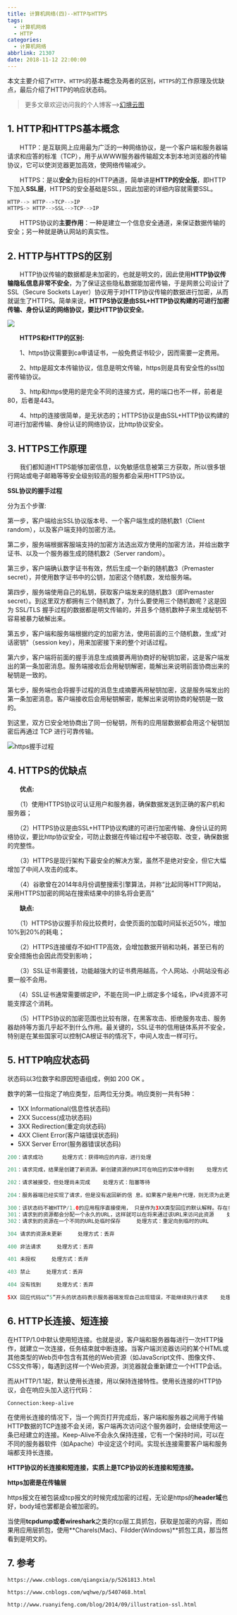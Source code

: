 ```yaml
---
title: 计算机网络(四)--HTTP与HTTPS
tags:
  - 计算机网络
  - HTTP
categories:
  - 计算机网络
abbrlink: 21307
date: 2018-11-12 22:00:00
---
```


本文主要介绍了`HTTP`、`HTTPS`的基本概念及两者的区别，`HTTPS`的工作原理及优缺点，最后介绍了HTTP的响应状态码。

<!--more-->

> 更多文章欢迎访问我的个人博客-->[幻境云图](https://www.lixueduan.com/)

## 1. HTTP和HTTPS基本概念

　　HTTP：是互联网上应用最为广泛的一种网络协议，是一个客户端和服务器端请求和应答的标准（TCP），用于从WWW服务器传输超文本到本地浏览器的传输协议，它可以使浏览器更加高效，使网络传输减少。

　　HTTPS：是以**安全**为目标的HTTP通道，简单讲是**HTTP的安全版**，即HTTP下加入**SSL层**，HTTPS的安全基础是SSL，因此加密的详细内容就需要SSL。

```java
HTTP--> HTTP-->TCP-->IP
HTTPS-> HTTP-->SSL-->TCP-->IP
```

　　HTTPS协议的**主要作用**：一种是建立一个信息安全通道，来保证数据传输的安全；另一种就是确认网站的真实性。

## 2. HTTP与HTTPS的区别

　　HTTP协议传输的数据都是未加密的，也就是明文的，因此使用**HTTP协议传输隐私信息非常不安全**，为了保证这些隐私数据能加密传输，于是网景公司设计了SSL（Secure Sockets Layer）协议用于对HTTP协议传输的数据进行加密，从而就诞生了HTTPS。简单来说，**HTTPS协议是由SSL+HTTP协议构建的可进行加密传输、身份认证的网络协议，要比HTTP协议安全**。

![](https://github.com/illusorycloud/illusorycloud.github.io/raw/hexo/myImages/network/https-key-lvalue.jpg)

　　**HTTPS和HTTP的区别:**

　　1、https协议需要到ca申请证书，一般免费证书较少，因而需要一定费用。

　　2、http是超文本传输协议，信息是明文传输，https则是具有安全性的ssl加密传输协议。

　　3、http和https使用的是完全不同的连接方式，用的端口也不一样，前者是80，后者是443。

　　4、http的连接很简单，是无状态的；HTTPS协议是由SSL+HTTP协议构建的可进行加密传输、身份认证的网络协议，比http协议安全。

## 3. HTTPS工作原理

　　我们都知道HTTPS能够加密信息，以免敏感信息被第三方获取，所以很多银行网站或电子邮箱等等安全级别较高的服务都会采用HTTPS协议。

**SSL协议的握手过程**

分为五个步骤:

第一步，客户端给出SSL协议版本号、一个客户端生成的随机数1（Client random），以及客户端支持的加密方法。

第二步，服务端根据客服端支持的加密方法选出双方使用的加密方法，并给出数字证书、以及一个服务器生成的随机数2（Server random）。

第三步，客户端确认数字证书有效，然后生成一个新的随机数3（Premaster secret），并使用数字证书中的公钥，加密这个随机数，发给服务端。

第四步，服务端使用自己的私钥，获取客户端发来的随机数3（即Premaster secret）。到这里双方都拥有三个随机数了，为什么要使用三个随机数呢？这是因为 SSL/TLS 握手过程的数据都是明文传输的，并且多个随机数种子来生成秘钥不容易被暴力破解出来。 

第五步，客户端和服务端根据约定的加密方法，使用前面的三个随机数，生成"对话密钥"（session key），用来加密接下来的整个对话过程。

第六步，客户端将前面的握手消息生成摘要再用协商好的秘钥加密，这是客户端发出的第一条加密消息。服务端接收后会用秘钥解密，能解出来说明前面协商出来的秘钥是一致的。 

第七步，服务端也会将握手过程的消息生成摘要再用秘钥加密，这是服务端发出的第一条加密消息。客户端接收后会用秘钥解密，能解出来说明协商的秘钥是一致的。 

到这里，双方已安全地协商出了同一份秘钥，所有的应用层数据都会用这个秘钥加密后再通过 TCP 进行可靠传输。 

  ![https握手过程](https://github.com/illusorycloud/illusorycloud.github.io/raw/hexo/myImages/network/https-ssl-connection.png)

## 4. HTTPS的优缺点

　　**优点:**

　　（1）使用HTTPS协议可认证用户和服务器，确保数据发送到正确的客户机和服务器；

　　（2）HTTPS协议是由SSL+HTTP协议构建的可进行加密传输、身份认证的网络协议，要比http协议安全，可防止数据在传输过程中不被窃取、改变，确保数据的完整性。

　　（3）HTTPS是现行架构下最安全的解决方案，虽然不是绝对安全，但它大幅增加了中间人攻击的成本。

　　（4）谷歌曾在2014年8月份调整搜索引擎算法，并称“比起同等HTTP网站，采用HTTPS加密的网站在搜索结果中的排名将会更高”

　　**缺点:**

　　（1）HTTPS协议握手阶段比较费时，会使页面的加载时间延长近50%，增加10%到20%的耗电；

　　（2）HTTPS连接缓存不如HTTP高效，会增加数据开销和功耗，甚至已有的安全措施也会因此而受到影响；

　　（3）SSL证书需要钱，功能越强大的证书费用越高，个人网站、小网站没有必要一般不会用。

　   （4）SSL证书通常需要绑定IP，不能在同一IP上绑定多个域名，IPv4资源不可能支撑这个消耗。

　　（5）HTTPS协议的加密范围也比较有限，在黑客攻击、拒绝服务攻击、服务器劫持等方面几乎起不到什么作用。最关键的，SSL证书的信用链体系并不安全，特别是在某些国家可以控制CA根证书的情况下，中间人攻击一样可行。

## 5. HTTP响应状态码

状态码以3位数字和原因短语组成，例如 200 OK 。

数字的第一位指定了响应类型，后两位无分类。响应类别一共有5种：

- 1XX Informational(信息性状态码)
- 2XX Success(成功状态码)
- 3XX Redirection(重定向状态码)
- 4XX Client Error(客户端错误状态码)
- 5XX Server Error(服务器错误状态码)

```java
200：请求成功      处理方式：获得响应的内容，进行处理 

201：请求完成，结果是创建了新资源。新创建资源的URI可在响应的实体中得到    处理方式：爬虫中不会遇到 

202：请求被接受，但处理尚未完成    处理方式：阻塞等待 

204：服务器端已经实现了请求，但是没有返回新的信 息。如果客户是用户代理，则无须为此更新自身的文档视图。    处理方式：丢弃

300：该状态码不被HTTP/1.0的应用程序直接使用， 只是作为3XX类型回应的默认解释。存在多个可用的被请求资源。    处理方式：若程序中能够处理，则进行进一步处理，如果程序中不能处理，则丢弃
301：请求到的资源都会分配一个永久的URL，这样就可以在将来通过该URL来访问此资源    处理方式：重定向到分配的URL
302：请求到的资源在一个不同的URL处临时保存     处理方式：重定向到临时的URL 

304 请求的资源未更新     处理方式：丢弃 

400 非法请求     处理方式：丢弃 

401 未授权     处理方式：丢弃 

403 禁止     处理方式：丢弃 

404 没有找到     处理方式：丢弃 

5XX 回应代码以“5”开头的状态码表示服务器端发现自己出现错误，不能继续执行请求    处理方式：丢弃
```

## 6. HTTP长连接、短连接

在HTTP/1.0中默认使用短连接。也就是说，客户端和服务器每进行一次HTTP操作，就建立一次连接，任务结束就中断连接。当客户端浏览器访问的某个HTML或其他类型的Web页中包含有其他的Web资源（如JavaScript文件、图像文件、CSS文件等），每遇到这样一个Web资源，浏览器就会重新建立一个HTTP会话。

而从HTTP/1.1起，默认使用长连接，用以保持连接特性。使用长连接的HTTP协议，会在响应头加入这行代码：

```
Connection:keep-alive
```

在使用长连接的情况下，当一个网页打开完成后，客户端和服务器之间用于传输HTTP数据的TCP连接不会关闭，客户端再次访问这个服务器时，会继续使用这一条已经建立的连接。Keep-Alive不会永久保持连接，它有一个保持时间，可以在不同的服务器软件（如Apache）中设定这个时间。实现长连接需要客户端和服务端都支持长连接。

**HTTP协议的长连接和短连接，实质上是TCP协议的长连接和短连接。**

**https加密是在传输层** 

https报文在被包装成tcp报文的时候完成加密的过程，无论是https的**header域**也好，body域也罢都是会被加密的。

当使用**tcpdump或者wireshark**之类的tcp层工具抓包，获取是加密的内容，而如果用应用层抓包，使用**Charels(Mac)、Fildder(Windows)**抓包工具，那当然看到是明文的。

## 7. 参考

`https://www.cnblogs.com/qiangxia/p/5261813.html`

`https://www.cnblogs.com/wqhwe/p/5407468.html`

`http://www.ruanyifeng.com/blog/2014/09/illustration-ssl.html`